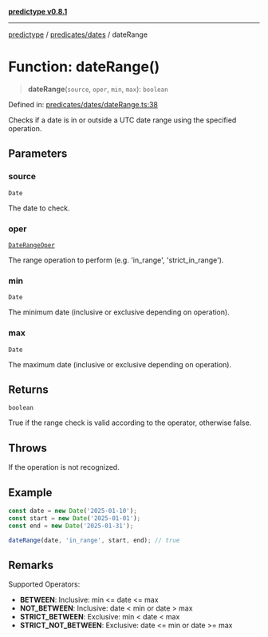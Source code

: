 [**predictype v0.8.1**](../../../README.md)

***

[predictype](../../../modules.md) / [predicates/dates](../README.md) / dateRange

# Function: dateRange()

> **dateRange**(`source`, `oper`, `min`, `max`): `boolean`

Defined in: [predicates/dates/dateRange.ts:38](https://github.com/maduhaime/predictype/blob/2310adbaccb6fbc00cdab8e345e79bd5b09e40f5/src/predicates/dates/dateRange.ts#L38)

Checks if a date is in or outside a UTC date range using the specified operation.

## Parameters

### source

`Date`

The date to check.

### oper

[`DateRangeOper`](../../../dates/enums/type-aliases/DateRangeOper.md)

The range operation to perform (e.g. 'in_range', 'strict_in_range').

### min

`Date`

The minimum date (inclusive or exclusive depending on operation).

### max

`Date`

The maximum date (inclusive or exclusive depending on operation).

## Returns

`boolean`

True if the range check is valid according to the operator, otherwise false.

## Throws

If the operation is not recognized.

## Example

```ts
const date = new Date('2025-01-10');
const start = new Date('2025-01-01');
const end = new Date('2025-01-31');

dateRange(date, 'in_range', start, end); // true
```

## Remarks

Supported Operators:
- **BETWEEN**: Inclusive: min <= date <= max
- **NOT_BETWEEN**: Inclusive: date < min or date > max
- **STRICT_BETWEEN**: Exclusive: min < date < max
- **STRICT_NOT_BETWEEN**: Exclusive: date <= min or date >= max
